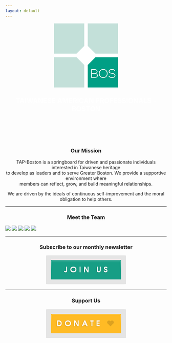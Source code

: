 ```yaml
---
layout: default
---
```

<p align="center">
   <img src="assets/images/tap-logo.png" align="middle">
</p>

<center>
  <h2 style="color:white;">TAIWANESE AMERICAN PROFESSIONALS - BOSTON</h2>
  <br/>
  <br/>
</center>
<br/>
<br/>

<center>
  <h3>Our Mission</h3>
</center>

<p align="center">
TAP-Boston is a springboard for driven and passionate individuals interested in Taiwanese heritage<br/>
to develop as leaders and to serve Greater Boston. We provide a supportive environment where<br/>
members can reflect, grow, and build meaningful relationships.
</p>

<p align="center">
We are driven by the ideals of continuous self-improvement and the moral obligation to help others.
</p>

***

<center>
  <h3>Meet the Team</h3>
</center>

<img src="{{ site.baseurl }}/wp-content/uploads/2016/07/BioChyiShin.png"/>
<img src="{{ site.baseurl }}/wp-content/uploads/2016/07/BioKarl.png"/>
<img src="{{ site.baseurl }}/wp-content/uploads/2016/07/BioLloyd-1.png"/>
<img src="{{ site.baseurl }}/wp-content/uploads/2016/07/BioLiMing.png"/>
<img src="{{ site.baseurl }}/wp-content/uploads/2016/07/BioAnthony.png"/>

***

<center>
  <h3>Subscribe to our monthly newsletter</h3>
  <a href="#mailmunch-pop-121032" class="subscribeButton">
     <img src="/assets/images/join-us-button.png">
  </a>
</center>

***

<center>
  <h3>Support Us</h3>
    <a href="https://www.paypal.me/tapbos">
      <img src="/assets/images/donate-button.png">
    </a>
</center>